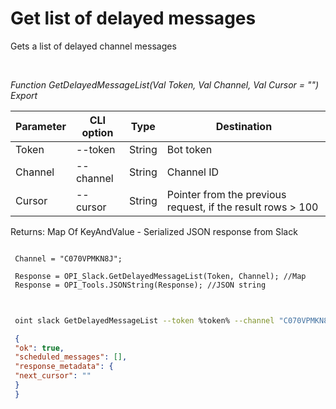 ﻿---
sidebar_position: 5
---

# Get list of delayed messages
 Gets a list of delayed channel messages




<br/>


*Function GetDelayedMessageList(Val Token, Val Channel, Val Cursor = "") Export*

 | Parameter | CLI option | Type | Destination |
 |-|-|-|-|
 | Token | --token | String | Bot token |
 | Channel | --channel | String | Channel ID |
 | Cursor | --cursor | String | Pointer from the previous request, if the result rows > 100 |

 
 Returns: Map Of KeyAndValue - Serialized JSON response from Slack


```bsl title="Code example"
 
 Channel = "C070VPMKN8J";
 
 Response = OPI_Slack.GetDelayedMessageList(Token, Channel); //Map
 Response = OPI_Tools.JSONString(Response); //JSON string
 
```
	


```sh title="CLI command example"
 
 oint slack GetDelayedMessageList --token %token% --channel "C070VPMKN8J" --cursor %cursor%

```

```json title="Result"
 {
 "ok": true,
 "scheduled_messages": [],
 "response_metadata": {
 "next_cursor": ""
 }
 }
```
